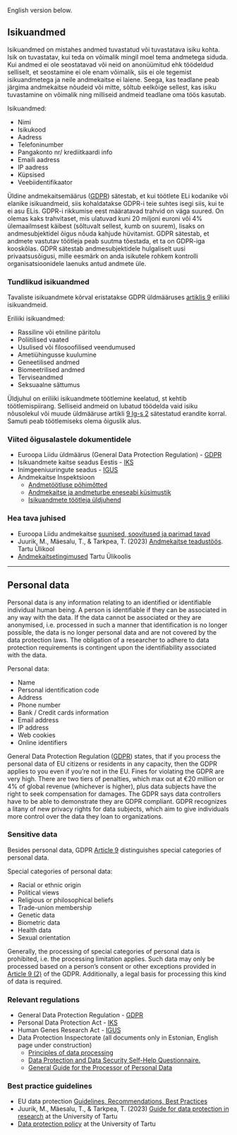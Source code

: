 English version below.

## Isikuandmed
Isikuandmed on mistahes andmed tuvastatud või tuvastatava isiku kohta. Isik on tuvastatav, kui teda on võimalik mingil moel tema andmetega siduda. Kui andmed ei ole seostatavad või neid on anonüümitud ehk töödeldud selliselt, et seostamine ei ole enam võimalik, siis ei ole tegemist isikuandmetega ja neile andmekaitse ei laiene. Seega, kas teadlane peab järgima andmekaitse nõudeid või mitte, sõltub eelkõige sellest, kas isiku tuvastamine on võimalik ning milliseid andmeid teadlane oma töös kasutab.

Isikuandmed:

* Nimi
* Isikukood
* Aadress
* Telefoninumber
* Pangakonto nr/ krediitkaardi info
* Emaili aadress
* IP aadress
* Küpsised
* Veebiidentifikaator

Üldine andmekaitsemäärus ([GDPR](https://gdpr.algolia.com/et/gdpr-article-1)) sätestab, et kui töötlete ELi kodanike või elanike isikuandmeid, siis kohaldatakse GDPR-i teie suhtes isegi siis, kui te ei asu ELis. GDPR-i rikkumise eest määratavad trahvid on väga suured. On olemas kaks trahvitaset, mis ulatuvad kuni 20 miljoni euroni või 4% ülemaailmsest käibest (sõltuvalt sellest, kumb on suurem), lisaks on andmesubjektidel õigus nõuda kahjude hüvitamist. GDPR sätestab, et andmete vastutav töötleja peab suutma tõestada, et ta on GDPR-iga kooskõlas. GDPR sätestab andmesubjektidele hulgaliselt uusi privaatsusõigusi, mille eesmärk on anda isikutele rohkem kontrolli organisatsioonidele laenuks antud andmete üle.

### Tundlikud isikuandmed
Tavaliste isikuandmete kõrval eristatakse GDPR üldmääruses [artiklis 9](https://gdpr.algolia.com/et/gdpr-article-9) eriliiki isikuandmeid.

Eriliiki isikuandmed:

* Rassiline või etniline päritolu
* Poliitilised vaated 
* Usulised või filosoofilised veendumused
* Ametiühingusse kuulumine
* Geneetilised andmed
* Biomeetrilised andmed
* Terviseandmed
* Seksuaalne sättumus

Üldjuhul on eriliiki isikuandmete töötlemine keelatud, st kehtib töötlemispiirang. Selliseid andmeid on lubatud töödelda vaid isiku nõusolekul või muude üldmääruse artikli [9 lg-s 2](https://gdpr.algolia.com/et/gdpr-article-9) sätestatud erandite korral. Samuti peab töötlemiseks olema õiguslik alus.

### Viited õigusalastele dokumentidele

* Euroopa Liidu üldmäärus (General Data Protection Regulation) - [GDPR](https://gdpr.algolia.com/et/gdpr-article-1)
* Isikuandmete kaitse seadus Eestis - [IKS](https://www.riigiteataja.ee/akt/104012019011?leiaKehtiv)
* Inimgeeniuuringute seadus - [IGUS](https://www.riigiteataja.ee/akt/113032019064)
* Andmekaitse Inspektsioon 
    * [Andmetöötluse põhimõtted](https://www.aki.ee/isikuandmed/andmetootlejale/andmetootluse-pohimotted)
    * [Andmekaitse ja andmeturbe eneseabi küsimustik](https://www.aki.ee/sites/default/files/dokumendid/andmekaitse_ja_andmeturbe_eneseabi_kusimustik_1.pdf)
    * [Isikuandmete töötleja üldjuhend](https://www.aki.ee/sites/default/files/dokumendid/isikuandmete_tootleja_uldjuhend.pdf)

### Hea tava juhised

* Euroopa Liidu andmekaitse [suunised, soovitused ja parimad tavad](https://edpb.europa.eu/our-work-tools/general-guidance/guidelines-recommendations-best-practices_en)
* Juurik, M., Mäesalu, T., & Tarkpea, T. (2023) [Andmekaitse teadustöös](https://wiki.ut.ee/pages/viewpage.action?pageId=196183311). Tartu Ülikool
* [Andmekaitsetingimused](https://ut.ee/et/sisu/andmekaitsetingimused) Tartu Ülikoolis

---

## Personal data
Personal data is any information relating to an identified or identifiable individual human being. A person is identifiable if they can be associated in any way with the data. If the data cannot be associated or they are anonymised, i.e. processed in such a manner that identification is no longer possible, the data is no longer personal data and are not covered by the data protection laws. The obligation of a researcher to adhere to data protection requirements is contingent upon the identifiability associated with the data.

Personal data:

* Name
* Personal identification code
* Address
* Phone number
* Bank / Credit cards information
* Email address
* IP address
* Web cookies
* Online identifiers

General Data Protection Regulation  ([GDPR](https://gdpr.algolia.com)) states, that if you process the personal data of EU citizens or residents in any capacity, then the GDPR applies to you even if you’re not in the EU. Fines for violating the GDPR are very high. There are two tiers of penalties, which max out at €20 million or 4% of global revenue (whichever is higher), plus data subjects have the right to seek compensation for damages. The GDPR says data controllers have to be able to demonstrate they are GDPR compliant. GDPR recognizes a litany of new privacy rights for data subjects, which aim to give individuals more control over the data they loan to organizations.

### Sensitive data 
Besides personal data, GDPR [Article 9](https://gdpr.algolia.com/gdpr-article-9) distinguishes special categories of personal data.

Special categories of personal data:

* Racial or ethnic origin 
* Political views
* Religious or philosophical beliefs
* Trade-union membership
* Genetic data
* Biometric data
* Health data
* Sexual orientation

Generally, the processing of special categories of personal data is prohibited, i.e. the processing limitation applies. Such data may only be processed based on a person’s consent or other exceptions provided in [Article 9 (2)](https://gdpr.algolia.com/gdpr-article-9) of the GDPR. Additionally, a legal basis for processing this kind of data is required.

### Relevant regulations

* General Data Protection Regulation - [GDPR](https://gdpr.algolia.com)
* Personal Data Protection Act - [IKS](www.riigiteataja.ee/en/eli/507112023002/consolide)
* Human Genes Research Act - [IGUS](www.riigiteataja.ee/en/eli/508042019001/consolide)
* Data Protection Inspectorate (all documents only in Estonian, English page under construction)
    * [Principles of data processing](https://www.aki.ee/isikuandmed/andmetootlejale/andmetootluse-pohimotted)
    * [Data Protection and Data Security Self-Help Questionnaire.](https://www.aki.ee/sites/default/files/dokumendid/andmekaitse_ja_andmeturbe_eneseabi_kusimustik_1.pdf)
    * [General Guide for the Processor of Personal Data](https://www.aki.ee/sites/default/files/dokumendid/isikuandmete_tootleja_uldjuhend.pdf)

### Best practice guidelines

* EU data protection [Guidelines, Recommendations, Best Practices](https://edpb.europa.eu/our-work-tools/general-guidance/guidelines-recommendations-best-practices_en)
* Juurik, M., Mäesalu, T., & Tarkpea, T. (2023) [Guide for data protection in research](https://wiki.ut.ee/display/dataprotection/Guide+for+data+protection+in+research) at the University of Tartu
* [Data protection policy](https://ut.ee/en/content/data-protection-policy) at the University of Tartu